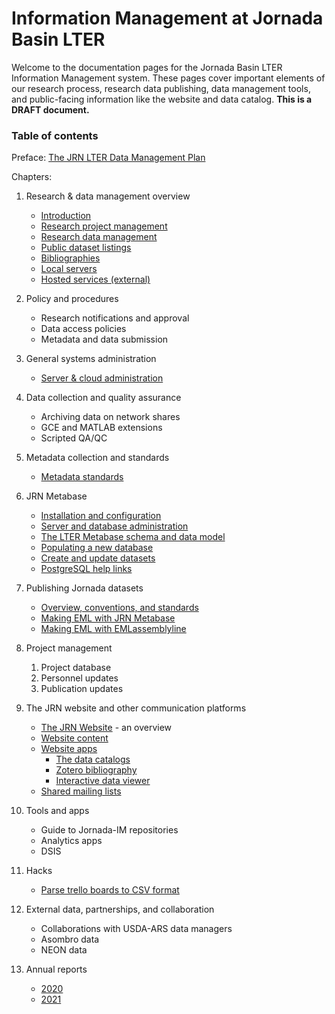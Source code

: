 # Information Management at Jornada Basin LTER

Welcome to the documentation pages for the Jornada Basin LTER Information Management system. These pages cover important elements of our research process, research data publishing, data management tools, and public-facing information like the website and data catalog.  **This is a DRAFT document.**

### Table of contents

Preface: [The JRN LTER Data Management Plan](JRN_LTER_data_management_plan.v3.md)

Chapters:

1. Research & data management overview
    - [Introduction](chap1-overview.md#introduction)
    - [Research project management](chap1-overview.md#research-project-management)
    - [Research data management](chap1-overview.md#research-data-management)
    - [Public dataset listings](chap1-overview.md#dataset-listings)
    - [Bibliographies](chap1-overview.md#bibliographies)
    - [Local servers](chap1-overview.md#local-computing-resources)
    - [Hosted services (external)](chap1-overview.md#hosted-resources)
    
2. Policy and procedures
    - Research notifications and approval
    - Data access policies
    - Metadata and data submission

3. General systems administration
    - [Server & cloud administration](server_admin.md)

4. Data collection and quality assurance
    - Archiving data on network shares
    - GCE and MATLAB extensions
    - Scripted QA/QC

5. Metadata collection and standards
    - [Metadata standards](jornada_metadata_standards.md)

6. JRN Metabase
    - [Installation and configuration](chap-jrn-metabase.md#setup)
    - [Server and database administration](chap-jrn-metabase.md#administration)
    - [The LTER Metabase schema and data model](chap-jrn-metabase.md#metabase-schema-and-data-model)
    - [Populating a new database](chap-jrn-metabase.md#populating-metabase)
    - [Create and update datasets](chap-jrn-metabase.md#create-and-update-datasets)
    - [PostgreSQL help links](chap-jrn-metabase.md#postgres-links)

7. Publishing Jornada datasets
    - [Overview, conventions, and standards](chap-publishing-data.md#introduction)
    - [Making EML with JRN Metabase](chap-publishing-data.md#make-eml-with-jrn-metabase-and-jerald)
    - [Making EML with EMLassemblyline](chap-publishing-data.md#make-eml-with-emlassemblyline)

8. Project management
	1. Project database
	2. Personnel updates
	3. Publication updates

9. The JRN website and other communication platforms
    - [The JRN Website](chap-website-and-comm.md#the-jrn-website) - an overview
    - [Website content](chap-website-and-comm.md#website-content)
    - [Website apps](chap-website-and-comm.md#website-apps)
      + [The data catalogs](chap-website-and-comm.md#data-catalogs)
      + [Zotero bibliography](chap-website-and-comm.md#zotero-bibliography)
      + [Interactive data viewer](chap-website-and-comm.md#interactive-data-viewer)
    - [Shared mailing lists](chap-website-and-comm.md#mailing-lists)


9. Tools and apps
    - Guide to Jornada-IM repositories
    - Analytics apps
    - DSIS

10. Hacks
    - [Parse trello boards to CSV format](parse_trello_boards.md)

11. External data, partnerships, and collaboration
    - Collaborations with USDA-ARS data managers
    - Asombro data
    - NEON data

12. Annual reports
    - [2020](reports/JRN_IM_annual_report_2020.md)
    - [2021](reports/JRN_IM_annual_report_2021.md)
